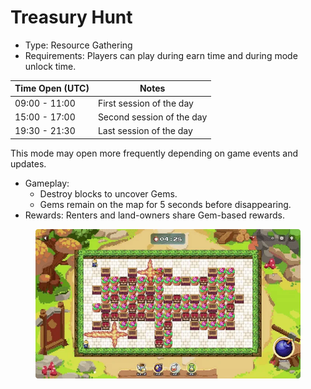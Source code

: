 # Treasury Hunt

* Type: Resource Gathering
* Requirements: Players can play during earn time and during mode unlock time.

| **Time Open (UTC)** | **Notes**                 |
| ------------------- | ------------------------- |
| 09:00 - 11:00       | First session of the day  |
| 15:00 - 17:00       | Second session of the day |
| 19:30 - 21:30       | Last session of the day   |

This mode may open more frequently depending on game events and updates.

* Gameplay:
  * Destroy blocks to uncover Gems.
  * Gems remain on the map for 5 seconds before disappearing.
* Rewards: Renters and land-owners share Gem-based rewards.

<figure><img src="../../../.gitbook/assets/image (1) (1) (1) (1) (1) (1).png" alt=""><figcaption></figcaption></figure>
